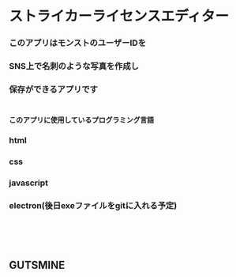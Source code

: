 # ストライカーライセンスエディター
### このアプリはモンストのユーザーIDを
### SNS上で名刺のような写真を作成し
### 保存ができるアプリです<br><br>
#### このアプリに使用しているプログラミング言語
### html
### css
### javascript
### electron(後日exeファイルをgitに入れる予定)
<br>
<br>
<br>


## GUTSMINE
